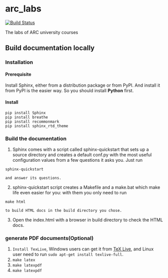 # arc_labs

[![Build Status](https://travis-ci.org/foss-for-synopsys-dwc-arc-processors/arc_labs.svg?branch=master)](https://travis-ci.org/foss-for-synopsys-dwc-arc-processors/arc_labs)

The labs of ARC university courses

## Build documentation locally

### Installation

#### Prerequisite

Install Sphinx, either from a distribution package or from PyPI. And install it from PyPI is the easier way. So you should install **Python** first.

#### Install 
```
pip install Sphinx 
pip install breathe
pip install recommonmark 
pip install sphinx_rtd_theme 
```
### Build the documentation
1. Sphinx comes with a script called sphinx-quickstart that sets up a source directory and creates a default conf.py with the most useful configuration values from a few questions it asks you. Just run

```
sphinx-quickstart
```
	and answer its questions.

2. sphinx-quickstart script creates a Makefile and a make.bat which make life even easier for you: with them you only need to run
```
make html
```
	to build HTML docs in the build directory you chose.

3. Open the index.html with a browser in build directory to check the HTML docs.


### generate PDF documents(Optional)

1. `Install TexLive`, Windows users can get it from [TeX Live](http://www.tug.org/texlive/), and Linux user need to run `sudo apt-get install texlive-full`.
2. `make latex`
3. `make latexpdf`
4. `make latexpdf`



